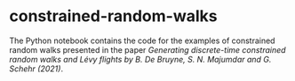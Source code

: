 # constrained-random-walks
The Python notebook contains the code for the examples of constrained random walks presented in the paper *Generating discrete-time constrained random walks and Lévy flights by B. De Bruyne, S. N. Majumdar and G. Schehr (2021)*.
